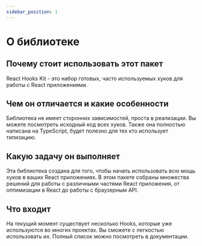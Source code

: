 ```yaml
---
sidebar_position: 1
---
```


# О библиотеке

## Почему стоит использовать этот пакет

React Hooks Kit - это набор готовых, часто используемых хуков для работы с React приложениями.

## Чем он отличается и какие особенности

Библиотека не имеет сторонних зависимостей, проста в реализации. Вы можете посмотреть исходный код всех хуков. Также она полностью написана на TypeScript, будет полезно для тех кто использует типизацию.

## Какую задачу он выполняет

Эта библиотека создана для того, чтобы начать использовать всю мощь хуков в ваших React приложениях. В этом пакете собраны множества решений для работы с различными частями React приложения, от оптимизации в React до работы с браузерным API.

## Что входит

На текущий момент существует несколько Hooks, которые уже используются во многих проектах. Вы сможете с легкостью использовать их. Полный список можно посмотреть в документации.
